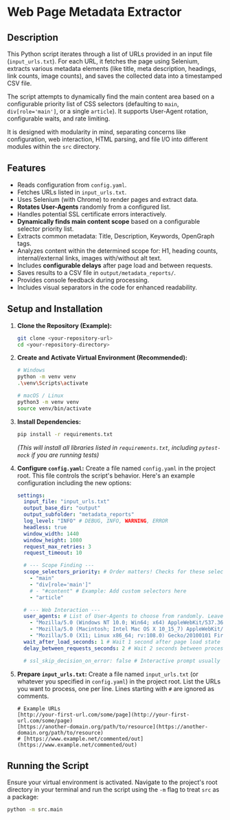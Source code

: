 # Web Page Metadata Extractor

## Description

This Python script iterates through a list of URLs provided in an input file (`input_urls.txt`). For each URL, it fetches the page using Selenium, extracts various metadata elements (like title, meta description, headings, link counts, image counts), and saves the collected data into a timestamped CSV file.

The script attempts to dynamically find the main content area based on a configurable priority list of CSS selectors (defaulting to `main`, `div[role='main']`, or a single `article`). It supports User-Agent rotation, configurable waits, and rate limiting.

It is designed with modularity in mind, separating concerns like configuration, web interaction, HTML parsing, and file I/O into different modules within the `src` directory.

## Features

* Reads configuration from `config.yaml`.
* Fetches URLs listed in `input_urls.txt`.
* Uses Selenium (with Chrome) to render pages and extract data.
* **Rotates User-Agents** randomly from a configured list.
* Handles potential SSL certificate errors interactively.
* **Dynamically finds main content scope** based on a configurable selector priority list.
* Extracts common metadata: Title, Description, Keywords, OpenGraph tags.
* Analyzes content within the determined scope for: H1, heading counts, internal/external links, images with/without alt text.
* Includes **configurable delays** after page load and between requests.
* Saves results to a CSV file in `output/metadata_reports/`.
* Provides console feedback during processing.
* Includes visual separators in the code for enhanced readability.

## Setup and Installation

1.  **Clone the Repository (Example):**
    ```bash
    git clone <your-repository-url>
    cd <your-repository-directory>
    ```

2.  **Create and Activate Virtual Environment (Recommended):**
    ```bash
    # Windows
    python -m venv venv
    .\venv\Scripts\activate

    # macOS / Linux
    python3 -m venv venv
    source venv/bin/activate
    ```

3.  **Install Dependencies:**
    ```bash
    pip install -r requirements.txt
    ```
    *(This will install all libraries listed in `requirements.txt`, including `pytest-mock` if you are running tests)*

4.  **Configure `config.yaml`:**
    Create a file named `config.yaml` in the project root. This file controls the script's behavior. Here's an example configuration including the new options:
    ```yaml
    settings:
      input_file: "input_urls.txt"
      output_base_dir: "output"
      output_subfolder: "metadata_reports"
      log_level: "INFO" # DEBUG, INFO, WARNING, ERROR
      headless: true
      window_width: 1440
      window_height: 1080
      request_max_retries: 3
      request_timeout: 10

      # --- Scope Finding ---
      scope_selectors_priority: # Order matters! Checks for these selectors. 'article' requires unique match.
        - "main"
        - "div[role='main']"
        # - "#content" # Example: Add custom selectors here
        - "article"

      # --- Web Interaction ---
      user_agents: # List of User-Agents to choose from randomly. Leave empty or remove for default Selenium UA.
        - "Mozilla/5.0 (Windows NT 10.0; Win64; x64) AppleWebKit/537.36 (KHTML, like Gecko) Chrome/110.0.0.0 Safari/537.36"
        - "Mozilla/5.0 (Macintosh; Intel Mac OS X 10_15_7) AppleWebKit/605.1.15 (KHTML, like Gecko) Version/16.3 Safari/605.1.15"
        - "Mozilla/5.0 (X11; Linux x86_64; rv:108.0) Gecko/20100101 Firefox/108.0"
      wait_after_load_seconds: 1 # Wait 1 second after page load state 'complete' before parsing. Set to 0 to disable.
      delay_between_requests_seconds: 2 # Wait 2 seconds between processing each URL. Set to 0 to disable.

      # ssl_skip_decision_on_error: false # Interactive prompt usually overrides this
    ```

5.  **Prepare `input_urls.txt`:**
    Create a file named `input_urls.txt` (or whatever you specified in `config.yaml`) in the project root. List the URLs you want to process, one per line. Lines starting with `#` are ignored as comments.
    ```text
    # Example URLs
    [http://your-first-url.com/some/page](http://your-first-url.com/some/page)
    [https://another-domain.org/path/to/resource](https://another-domain.org/path/to/resource)
    # [https://www.example.net/commented/out](https://www.example.net/commented/out)
    ```

## Running the Script

Ensure your virtual environment is activated. Navigate to the project's root directory in your terminal and run the script using the `-m` flag to treat `src` as a package:

```bash
python -m src.main